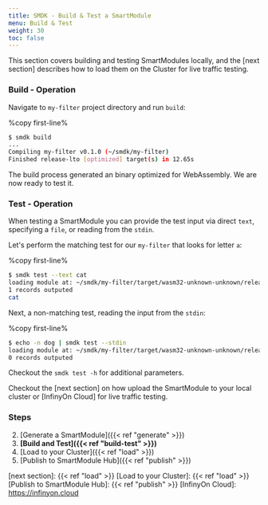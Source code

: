 ```yaml
---
title: SMDK - Build & Test a SmartModule
menu: Build & Test
weight: 30
toc: false
---
```


This section covers building and testing SmartModules locally, and the [next section] describes how to load them on the Cluster for live traffic testing.


### Build - Operation

Navigate to `my-filter` project directory and run `build`:

%copy first-line%
```bash
$ smdk build
...
Compiling my-filter v0.1.0 (~/smdk/my-filter)
Finished release-lto [optimized] target(s) in 12.65s
```

The build process generated an binary optimized for WebAssembly. We are now ready to test it.

### Test - Operation

When testing a SmartModule you can provide the test input via direct `text`, specifying a `file`,
or reading from the `stdin`.

Let's perform the matching test for our `my-filter` that looks for letter `a`:

%copy first-line%
```bash
$ smdk test --text cat
loading module at: ~/smdk/my-filter/target/wasm32-unknown-unknown/release-lto/my_filter.wasm
1 records outputed
cat
```

Next, a non-matching test, reading the input from the `stdin`:

%copy first-line%
```bash
$ echo -n dog | smdk test --stdin
loading module at: ~/smdk/my-filter/target/wasm32-unknown-unknown/release-lto/my_filter.wasm
0 records outputed
```

Checkout the `smdk test -h` for additional parameters. 

Checkout the [next section] on how upload the SmartModule to your local cluster or [InfinyOn Cloud] for live traffic testing.

### Steps

2. [Generate a SmartModule]({{< ref "generate" >}})
3. **[Build and Test]({{< ref "build-test" >}})**
4. [Load to your Cluster]({{< ref "load" >}})
5. [Publish to SmartModule Hub]({{< ref "publish" >}})

[next section]: {{< ref "load" >}}
[Load to your Cluster]: {{< ref "load" >}}
[Publish to SmartModule Hub]: {{< ref "publish" >}}
[InfinyOn Cloud]: https://infinyon.cloud
